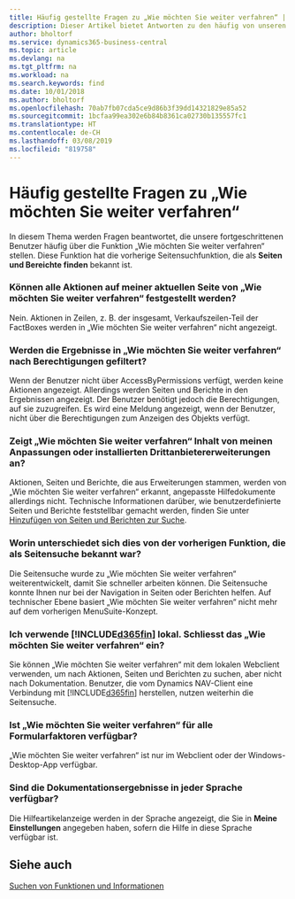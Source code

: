 ```yaml
---
title: Häufig gestellte Fragen zu „Wie möchten Sie weiter verfahren“ | Microsoft Docs
description: Dieser Artikel bietet Antworten zu den häufig von unseren Partner und Debitoren über „Wie möchten Sie weiter verfahren“ gestellten Fragen.
author: bholtorf
ms.service: dynamics365-business-central
ms.topic: article
ms.devlang: na
ms.tgt_pltfrm: na
ms.workload: na
ms.search.keywords: find
ms.date: 10/01/2018
ms.author: bholtorf
ms.openlocfilehash: 70ab7fb07cda5ce9d86b3f39dd14321829e85a52
ms.sourcegitcommit: 1bcfaa99ea302e6b84b8361ca02730b135557fc1
ms.translationtype: HT
ms.contentlocale: de-CH
ms.lasthandoff: 03/08/2019
ms.locfileid: "819758"
---
```

# <a name="tell-me-faq"></a>Häufig gestellte Fragen zu „Wie möchten Sie weiter verfahren“
In diesem Thema werden Fragen beantwortet, die unsere fortgeschrittenen Benutzer häufig über die Funktion „Wie möchten Sie weiter verfahren“ stellen. Diese Funktion hat die vorherige Seitensuchfunktion, die als **Seiten und Bereichte finden** bekannt ist.

### <a name="are-all-actions-from-my-current-page-discoverable-in-tell-me"></a>Können alle Aktionen auf meiner aktuellen Seite von „Wie möchten Sie weiter verfahren“ festgestellt werden?
Nein. Aktionen in Zeilen, z. B. der insgesamt, Verkaufszeilen-Teil der FactBoxes werden in „Wie möchten Sie weiter verfahren“ nicht angezeigt.

### <a name="are-the-results-in-tell-me-filtered-by-permissions"></a>Werden die Ergebnisse in „Wie möchten Sie weiter verfahren“ nach Berechtigungen gefiltert?
Wenn der Benutzer nicht über AccessByPermissions verfügt, werden keine Aktionen angezeigt. Allerdings werden Seiten und Berichte in den Ergebnissen angezeigt. Der Benutzer benötigt jedoch die Berechtigungen, auf sie zuzugreifen. Es wird eine Meldung angezeigt, wenn der Benutzer, nicht über die Berechtigungen zum Anzeigen des Objekts verfügt.

### <a name="does-tell-me-display-content-from-my-customizations-or-installed-third-party-extensions"></a>Zeigt „Wie möchten Sie weiter verfahren“ Inhalt von meinen Anpassungen oder installierten Drittanbietererweiterungen an?
Aktionen, Seiten und Berichte, die aus Erweiterungen stammen, werden von „Wie möchten Sie weiter verfahren“ erkannt, angepasste Hilfedokumente allerdings nicht. Technische Informationen darüber, wie benutzerdefinierte Seiten und Berichte feststellbar gemacht werden, finden Sie unter [Hinzufügen von Seiten und Berichten zur Suche](/dynamics365/business-central/dev-itpro/developer/devenv-al-menusuite-functionality).

### <a name="what-makes-this-different-from-what-was-previously-known-as-page-search"></a>Worin unterschiedet sich dies von der vorherigen Funktion, die als Seitensuche bekannt war?
Die Seitensuche wurde zu „Wie möchten Sie weiter verfahren“ weiterentwickelt, damit Sie schneller arbeiten können. Die Seitensuche konnte Ihnen nur bei der Navigation in Seiten oder Berichten helfen. Auf technischer Ebene basiert „Wie möchten Sie weiter verfahren“ nicht mehr auf dem vorherigen MenuSuite-Konzept.

### <a name="i-use-on-premises-included365finincludesd365finmdmd-does-that-include-tell-me"></a>Ich verwende [!INCLUDE[d365fin](includes/d365fin_md.md)] lokal. Schliesst das „Wie möchten Sie weiter verfahren“ ein?
Sie können „Wie möchten Sie weiter verfahren“ mit dem lokalen Webclient verwenden, um nach Aktionen, Seiten und Berichten zu suchen, aber nicht nach Dokumentation. Benutzer, die vom Dynamics NAV-Client eine Verbindung mit [!INCLUDE[d365fin](includes/d365fin_md.md)] herstellen, nutzen weiterhin die Seitensuche.

### <a name="is-tell-me-available-for-all-form-factors"></a>Ist „Wie möchten Sie weiter verfahren“ für alle Formularfaktoren verfügbar?
„Wie möchten Sie weiter verfahren“ ist nur im Webclient oder der Windows-Desktop-App verfügbar.

### <a name="are-the-documentation-results-available-in-any-language"></a>Sind die Dokumentationsergebnisse in jeder Sprache verfügbar?
Die Hilfeartikelanzeige werden in der Sprache angezeigt, die Sie in **Meine Einstellungen** angegeben haben, sofern die Hilfe in diese Sprache verfügbar ist.

## <a name="see-also"></a>Siehe auch  
[Suchen von Funktionen und Informationen](ui-search.md)
